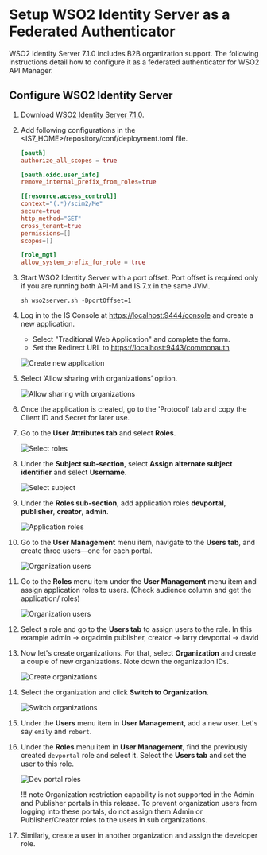 # Setup WSO2 Identity Server as a Federated Authenticator

WSO2 Identity Server 7.1.0 includes B2B organization support. The following instructions detail how to configure it as a federated authenticator for WSO2 API Manager.

## Configure WSO2 Identity Server

1. Download [WSO2 Identity Server 7.1.0](https://wso2.com/identity-server/).
2. Add following configurations in the <IS7_HOME>/repository/conf/deployment.toml file.
    ```toml
    [oauth]
    authorize_all_scopes = true

    [oauth.oidc.user_info]
    remove_internal_prefix_from_roles=true

    [[resource.access_control]]
    context="(.*)/scim2/Me"
    secure=true
    http_method="GET"
    cross_tenant=true
    permissions=[]
    scopes=[]

    [role_mgt]
    allow_system_prefix_for_role = true
    ```
3. Start WSO2 Identity Server with a port offset. Port offset is required only if you are running both API-M and IS 7.x in the same JVM.

    `sh wso2server.sh -DportOffset=1`

4. Log in to the IS Console at [https://localhost:9444/console](https://localhost:9444/console) and create a new application.
    - Select "Traditional Web Application" and complete the form.
    - Set the Redirect URL to [https://localhost:9443/commonauth](https://localhost:9443/commonauth) 

    ![Create new application]({{base_path}}/assets/img/design/b2b/create-new-app.png) 

5. Select ‘Allow sharing with organizations’ option.

    ![Allow sharing with organizations]({{base_path}}/assets/img/design/b2b/allow-sharing-with-orgs.png) 

6. Once the application is created, go to the 'Protocol' tab and copy the Client ID and Secret for later use.
7. Go to the **User Attributes tab** and select **Roles**.

    ![Select roles]({{base_path}}/assets/img/design/b2b/select-roles.png) 

8. Under the **Subject sub-section**, select **Assign alternate subject identifier** and select **Username**.

    ![Select subject ]({{base_path}}/assets/img/design/b2b/sub_alt.png) 

9. Under the **Roles sub-section**, add application roles **devportal**, **publisher**, **creator**, **admin**.

    ![Application roles ]({{base_path}}/assets/img/design/b2b/app-roles.png) 

10. Go to the **User Management** menu item, navigate to the **Users tab**, and create three users—one for each portal.

    ![Organization users ]({{base_path}}/assets/img/design/b2b/org-users.png) 

11. Go to the **Roles** menu item under the **User Management** menu item and assign application roles to users. (Check audience column and get the application/<application name> roles)

    ![Organization users ]({{base_path}}/assets/img/design/b2b/org-users-with-roles.png) 

12. Select a role and go to the **Users tab** to assign users to the role.
In this example
    admin → orgadmin
    publisher, creator → larry
    devportal → david

13. Now let's create organizations. For that, select **Organization** and create a couple of new organizations. Note down the organization IDs.

    ![Create organizations ]({{base_path}}/assets/img/design/b2b/create-organizations.png) 

14. Select the organization and click **Switch to Organization**.

    ![Switch organizations ]({{base_path}}/assets/img/design/b2b/switch-organization.png) 

15. Under the **Users** menu item in **User Management**, add a new user. Let's say `emily` and `robert`.

16. Under the **Roles** menu item in **User Management**, find the previously created `devportal` role and select it. Select the **Users tab** and set the user to this role.

    ![Dev portal roles ]({{base_path}}/assets/img/design/b2b/dev-portal-roles.png) 

    !!! note
        Organization restriction capability is not supported in the Admin and Publisher portals in this release. To prevent organization users from logging into these portals, do not assign them Admin or Publisher/Creator roles to the users in sub organizations.

17. Similarly, create a user in another organization and assign the developer role.
